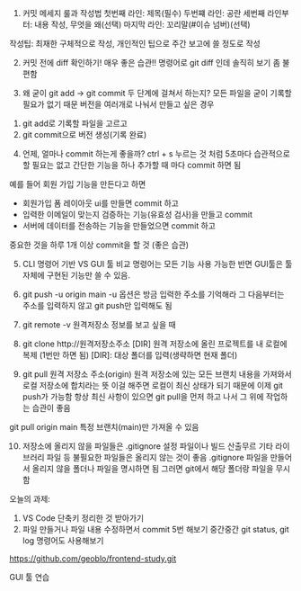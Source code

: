 1. 커밋 메세지 룰과 작성법
첫번째 라인: 제목(필수)
두번쨰 라인: 공란
세번째 라인부터: 내용 작성, 무엇을 왜(선택)
마지막 라인: 꼬리말(#이슈 넘버)(선택) 

작성팁: 최재한 구체적으로 작성, 개인적인 팁으로 주간 보고에 쓸 정도로 작성

2. 커밋 전에 diff 확인하기! 매우 좋은 습관!!
명령어로 git diff 인데 솔직히 보기 좀 불편함

3. 왜 굳이 git add -> git commit 두 단계에 걸쳐서 하는지?
모든 파일을 굳이 기록할 필요가 없기 때문
버전을 여러개로 나눠서 만들고 싶은 경우
1) git add로 기록할 파일을 고르고
2) git commit으로 버전 생성(기록 완료)

4. 언제, 얼마나 commit 하는게 좋을까?
ctrl + s 누르는 것 처럼 5초마다 습관적으로 할 필요는 없고
간단한 기능을 하나 추가할 때 마다 commit 하면 됨

예를 들어 회원 가입 기능을 만든다고 하면 
- 회원가입 폼 레이아웃 ui를 만들면 commit 하고
- 입력한 이메일이 맞는지 검증하는 기능(유효성 검사)을 만들고 commit
- 서버에 데이터를 전송하는 기능을 만들었으면 commit 하고

중요한 것을 하루 1개 이상 commit을 할 것 (좋은 습관)

5. CLI 명령어 기반 VS GUI 툴 비교
명령어는 모든 기능 사용 가능한 반면 GUI툴은 툴 자체에 구현된 기능만 쓸 수 있음.

6. git push -u origin main
-u 옵션은 방금 입력한 주소를 기억해라
그 다음부터는 주소를 입력하지 않고 git push만 입력해도 됨

7. git remote -v 
원격저장소 정보를 보고 싶을 때

8. git clone http://원격저장소주소 [DIR]
원격 저장소에 올린 프로젝트를 내 로컬에 복제 (1번만 하면 됨)
[DIR]: 대상 폴더를 입력(생략하면 현재 폴더)

9. git pull 원격 저장소 주소(origin)
원격 저장소에 있는 모든 브랜치 내용을 가져와서 로컬 저장소에 합치라는 뜻
이걸 해주면 로컬이 최신 상태가 되기 때문에 이제 git push가 가능함
항상 최신 사항이 있으면 git pull을 먼저 하고 나서 그 위에 작업하는 습관이 좋음

git pull origin main
특정 브랜치(main)만 가져올 수 있음

10. 저장소에 올리지 않을 파일들은 .gitignore
설정 파일이나 빌드 산출무르 기타 라이브러리 파일 등 
불필요한 파일들은 올리지 않는 것이 좋음
.gitignore 파일을 만들어서 올리지 않을 폴더나 파일을 명시하면 됨
그러면 git에서 해당 폴더랑 파일을 무시함

오늘의 과제: 
1) VS Code 단축키 정리한 것 받아가기
2) 파일 만들거나 파일 내용 수정하면서 commit 5번 해보기
중간중간 git status, git log 명령어도 사용해보기

https://github.com/geoblo/frontend-study.git

GUI 툴 연습
